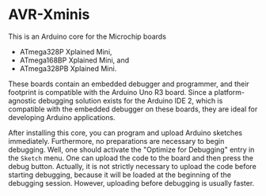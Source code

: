 # AVR-Xminis

This is an Arduino core for the Microchip boards

- ATmega328P Xplained Mini,
- ATmega168BP Xplained Mini, and
- ATmega328PB Xplained Mini.

These boards contain an embedded debugger and programmer, and their footprint is compatible with the Arduino Uno R3 board. Since a platform-agnostic debugging solution exists for the Arduino IDE 2, which is compatible with the embedded debugger on these boards, they are ideal for developing Arduino applications. 

After installing this core, you can program and upload Arduino sketches immediately. Furthermore, no preparations are necessary to begin debugging. Well, one should activate the "Optimize for Debugging" entry in the `Sketch` menu. One can upload the code to the board and then press the debug button. Actually, it is not strictly necessary to upload the code before starting debugging, because it will be loaded at the beginning of the debugging session. However, uploading before debugging is usually faster. 